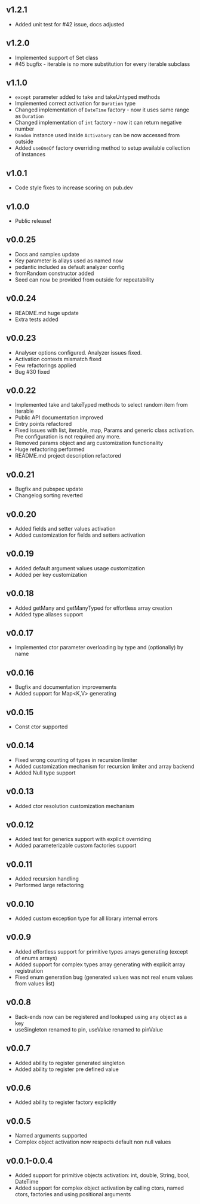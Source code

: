 ## v1.2.1
- Added unit test for \#42 issue, docs adjusted

## v1.2.0
- Implemented support of Set class
- \#45 bugfix - iterable is no more substitution for every iterable subclass

## v1.1.0
- `except` parameter added to take and takeUntyped methods
- Implemented correct activation for `Duration` type
- Changed implementation of `DateTime` factory - now it uses same range as `Duration`
- Changed implementation of `int` factory - now it can return negative number
- `Random` instance used inside `Activatory` can be now accessed from outside
- Added `useOneOf` factory overriding method to setup available collection of instances

## v1.0.1
- Code style fixes to increase scoring on pub.dev 

## v1.0.0
- Public release!

## v0.0.25
- Docs and samples update
- Key parameter is allays used as named now
- pedantic included as default analyzer config
- fromRandom constructor added
- Seed can now be provided from outside for repeatability

## v0.0.24
- README.md huge update
- Extra tests added

## v0.0.23
- Analyser options configured. Analyzer issues fixed.
- Activation contexts mismatch fixed
- Few refactorings applied
- Bug \#30 fixed

## v0.0.22
- Implemented take and takeTyped methods to select random item from Iterable
- Public API documentation improved
- Entry points refactored
- Fixed issues with list, iterable, map, Params and generic class activation. Pre configuration is not required any more.
- Removed params object and arg customization functionality
- Huge refactoring performed
- README.md project description refactored

## v0.0.21
- Bugfix and pubspec update
- Changelog sorting reverted

## v0.0.20
- Added fields and setter values activation
- Added customization for fields and setters activation

## v0.0.19
- Added default argument values usage customization
- Added per key customization

## v0.0.18
- Added getMany and getManyTyped for effortless array creation
- Added type aliases support

## v0.0.17
- Implemented ctor parameter overloading by type and (optionally) by name 

## v0.0.16
- Bugfix and documentation improvements
- Added support for Map<K,V> generating

## v0.0.15
- Const ctor supported

## v0.0.14
- Fixed wrong counting of types in recursion limiter
- Added customization mechanism for recursion limiter and array backend
- Added Null type support

## v0.0.13
- Added ctor resolution customization mechanism

## v0.0.12
- Added test for generics support with explicit overriding
- Added parameterizable custom factories support

## v0.0.11
- Added recursion handling
- Performed large refactoring

## v0.0.10
- Added custom exception type for all library internal errors

## v0.0.9
- Added effortless support for primitive types arrays generating (except of enums arrays)
- Added support for complex types array generating with explicit array registration
- Fixed enum generation bug (generated values was not real enum values from values list)

## v0.0.8
- Back-ends now can be registered and lookuped using any object as a key
- useSingleton renamed to pin, useValue renamed to pinValue

## v0.0.7
- Added ability to register generated singleton
- Added ability to register pre defined value

## v0.0.6
- Added ability to register factory explicitly

## v0.0.5
- Named arguments supported
- Complex object activation now respects default non null values

## v0.0.1-0.0.4
- Added support for primitive objects activation: int, double, String, bool, DateTime
- Added support for complex object activation by calling ctors, named ctors, factories and using positional arguments
